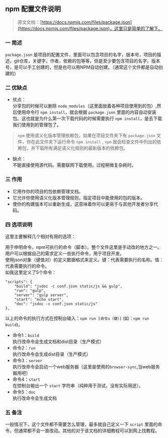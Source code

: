 ## npm 配置文件说明
> 原文文档：[https://docs.npmjs.com/files/package.json](https://docs.npmjs.com/files/package.json)，这里只是简单的了解下。

### 一 简述 
`package.json` 是项目的配置文件，里面可以包含项目的名字，版本号，项目的描述，git仓库，关键字，作者，依赖的包等等，但是至少要包含项目的名字，版本号，是可以手工创建的，但是也可以用NPM自动创建。（通常这个文件都是自动创建的）

### 二 优缺点
- 优点：  
分享包的时候可以删除 `node_modules`（这里面放着各种项目使用到的包）,然后使用命令行 `npm install`，就会根据 `package.json` 里面的内容自动安装包。这也就是为什么第一次下载代码的时候需要执行 `npm install`，是去下载我们使用到的管理包了。
> `npm` 使用语义化版本管理依赖包，如果在项目文件夹下有 `package.json` 文件，你在此文件夹下运行命令 `npm install` , `npm` 就会检查文件中列出的依赖包，并下载所有满足语义化规则的最新版本的依赖包。

- 缺点：  
不能直接使用源代码。需要联网下载使用。过程稍微复杂耗时。

### 三 作用

- 它用作你的项目的包依赖管理文档。
- 它允许你使用语义化版本管理规则，指定项目中能使用的包的版本。
- 使你的构建版本可以重新生成，这意味着你可以更易于与其他开发者分享代码。

### 四 选项说明
这里主要解释几个相对有用的选项：  

用于申明命令，npm可执行的命令（脚本）。整个文件这里是手动改的地方之一。用户可以根据自己的需求定义一些执行命令，用于项目开发。   
使用json对象（键值对）的定义数据格式来定义。键：代表需要执行的名称。值：代表需要执行的命令。   
如我这里定义了5个命令：
```
"scripts": {
    "build": "jsdoc -c conf.json static/js && gulp",
    "run": "gulp",
    "server": "gulp server",
    "start": "echo start",
    "doc": "jsdoc -c conf.json static/js"
},
```
以上的命令的执行方式在控制台输入：`npm run [命令x（键）]` (如：`npm run build`)。 

- 命令1：`build`   
    执行改命令会生成文档和dist目录（生产模式）
- 命令2：`run`   
    执行改命令会生成dist目录（生产模式）
- 命令3：`server`   
    执行改命令会启动一个web服务器（这里是使用的`browser-sync`,当web服务器用吧）
- 命令4：`start`   
    在控制台输出一个 `start` 字符串（纯粹用于测试，没有实际用途）。
- 命令5：`doc`   
    执行改命令会生成文档

### 五 备注
一般情况下，这个文件都不需要怎么管理，最多就自己定义一下 `script` 里面的命令，但通常都不会一直改动。其他的对于该文档的详细教程可以到网上找教程。
